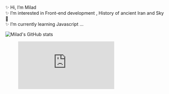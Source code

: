 ✨ Hi, I’m Milad 
<br />
✨ I’m interested in Front-end development , History of ancient Iran and Sky🌠
<br />
✨ I’m currently learning Javascript ...
<br />
<!--START_SECTION:waka-->

<!--END_SECTION:waka-->
![Milad's GitHub stats](https://github-readme-stats.vercel.app/api?username=MiladNz&show_icons=true&theme=slateorange)
<br />
<figure><embed src="https://wakatime.com/share/@miladnz/6f6afb2c-cef7-4bfe-9652-ccca57c3b042.svg"></embed></figure>

<!---
MiladNz/MiladNz is a ✨ special ✨ repository because its `README.md` (this file) appears on your GitHub profile.
You can click the Preview link to take a look at your changes.
--->
